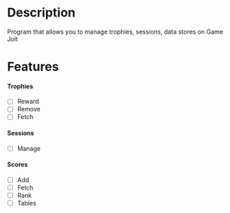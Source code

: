 # Description

Program that allows you to manage trophies, sessions, data stores on Game Jolt

# Features
#### Trophies
* [ ] Reward
* [ ] Remove
* [ ] Fetch

#### Sessions
* [ ] Manage

#### Scores
* [ ] Add
* [ ] Fetch
* [ ] Rank
* [ ] Tables
